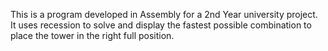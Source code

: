 This is a program developed in Assembly for a 2nd Year university project. It uses recession to solve and display the fastest possible combination to place the tower in the right full position. 